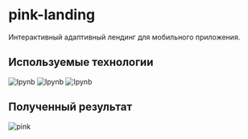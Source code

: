 # pink-landing

Интерактивный адаптивный лендинг для мобильного приложения.

## Используемые технологии

![Ipynb](https://img.shields.io/badge/HTML-E70B53)
![Ipynb](https://img.shields.io/badge/CSS-490BE7)
![Ipynb](https://img.shields.io/badge/JavaScript-53C730)

## Полученный результат

![pink](https://github.com/mellow-moon/adaptive_landing/assets/106676401/3aa07582-8c9d-42d9-9ffb-2e099d8a0001)
